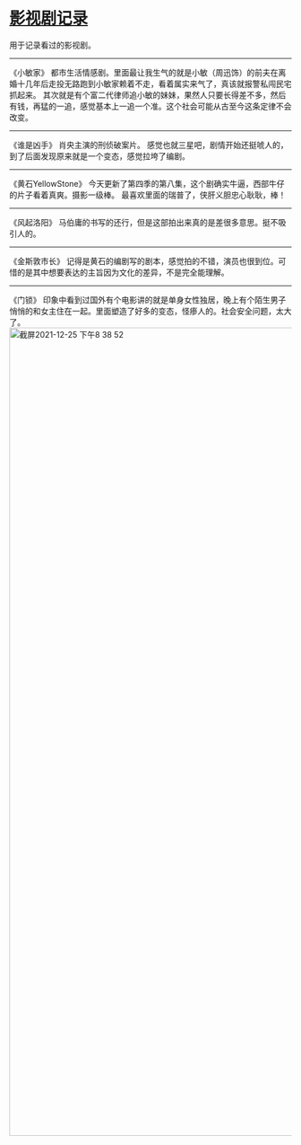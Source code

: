 # [影视剧记录](https://github.com/SEALMichael/SEAL_Blog/issues/2)

用于记录看过的影视剧。

---

《小敏家》
都市生活情感剧。里面最让我生气的就是小敏（周迅饰）的前夫在离婚十几年后走投无路跑到小敏家赖着不走，看着属实来气了，真该就报警私闯民宅抓起来。
其次就是有个富二代律师追小敏的妹妹，果然人只要长得差不多，然后有钱，再猛的一追，感觉基本上一追一个准。这个社会可能从古至今这条定律不会改变。

---

《谁是凶手》
肖央主演的刑侦破案片。
感觉也就三星吧，剧情开始还挺唬人的，到了后面发现原来就是一个变态，感觉拉垮了编剧。

---

《黄石YellowStone》
今天更新了第四季的第八集，这个剧确实牛逼，西部牛仔的片子看着真爽。摄影一级棒。
最喜欢里面的瑞普了，侠肝义胆忠心耿耿，棒！

---

《风起洛阳》
马伯庸的书写的还行，但是这部拍出来真的是差很多意思。挺不吸引人的。

---

《金斯敦市长》
记得是黄石的编剧写的剧本，感觉拍的不错，演员也很到位。可惜的是其中想要表达的主旨因为文化的差异，不是完全能理解。

---

《门锁》
印象中看到过国外有个电影讲的就是单身女性独居，晚上有个陌生男子悄悄的和女主住在一起。里面塑造了好多的变态，怪瘆人的。社会安全问题，太大了。
<img width="1440" alt="截屏2021-12-25 下午8 38 52" src="https://user-images.githubusercontent.com/16982721/147386254-569c3b4e-8526-457e-a7fc-d2a9f2a10fcc.png">

